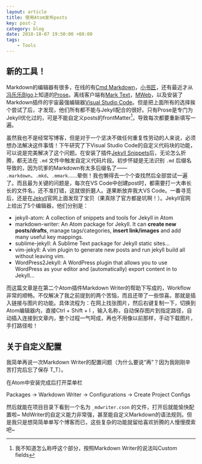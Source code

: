 ```yaml
---
layout: article
title: 使用Atom发布posts
key: post-2
category: blog
date: 2018-10-07 19:50:00 +08:00
tags:
    - Tools
---
```


## 新的工具！
Markdown的编辑器有很多，在线的有[Cmd Markdown][1]，[小书匠][2]，还有最近才从[冯乐乐Blgo][3]上知道的[Prose](http://prose.io/)。离线客户端有[Mark Text](https://github.com/marktext/marktext)，[MWeb](https://zh.mweb.im/index.html)，以及安装了Markdown插件的宇宙最强编辑器[Visual Studio Code][4]。但是把上面所有的选择挨个尝试了后，才发现，他们所有都不能与Jekyll配合的很好。只有Prose是专门为Jekyll优化过的，可是不能自定义posts的frontMatter[^1]，导致每次都要重新填写一遍。

[^1]: 我不知道怎么称呼这个部分，按照Markdown Writer的说法叫Custom fields

虽然我也不是经常写博客，但是对于一个坚决不做任何重复性劳动的人来说，必须想办法解决这件事情！下午研究了下Visual Studio Code的自定义代码块的功能，可以说是完美解决了这个问题。在安装了插件[Jekyll Snippets][5]后，无论怎么折腾，都无法在 `.md` 文件中触发自定义代码片段。初步怀疑是无法识别 `.md` 后缀名导致的，因为坑爹的Markdown有太多后缀名了—— `.markdown`、`.mkd`、`.mmark`……晕倒！我也懒得去一个个查找然后全部尝试一遍了。而且最为关键的问题是，每次在VS Code中创建post时，都需要打一大串长长的文件名，还不准打错，这就很折磨人。遂果断放弃我大VS Code。一番寻觅后，还是在[Jekyll](https://jekyllrb.com/resources/)官网上面发现了宝贝（果真除了官方都是坑啊！）。Jekyll官网上给出了5个编辑器，他们分别是：

- jekyll-atom: A collection of snippets and tools for Jekyll in Atom
- markdown-writer: An Atom package for Jekyll. It can **create new posts/drafts**, manage tags/categories, **insert link/images** and add many useful key mappings.
- sublime-jekyll: A Sublime Text package for Jekyll static sites...
- vim-jekyll: A vim plugin to generate new posts and run jekyll build all without leaving vim.
- WordPress2Jekyll: A WordPress plugin that allows you to use WordPress as your editor and (automatically) export content in to Jekyll...

而这篇文章是在第二个Atom插件Markdown Writer的帮助下写成的，Workflow非常的顺畅。不仅解决了我之前提到的两个苦恼，而且还带了一些惊喜。那就是插入链接与图片的功能。具体流程为：在网上找张图片，然后右键复制一下，切换到Atom编辑器内，直接Ctrl + Shift + I ，输入名称，自动保存图片到指定路径，自动插入连接到文章内，整个过程一气呵成，再也不用像以前那样，手动下载图片，手打路径啦！

## 关于自定义配置
我简单再说一次Markdown Writer的配置问题（为什么要说“再”？因为我刚刚辛苦打完后忘了保存 T_T）。

在Atom中安装完成后打开菜单栏

Packages -> Warkdown Writer -> Configurations -> Create Project Configs

然后就能在项目目录下看到一个名为 `_mdwriter.cson` 的文件，打开后就能愉快配置啦~
MdWriter的自定义能力非常强，甚至能自定义Markdown的语法规则。但是我只是想简简单单写个博客而已，这些复杂的功能就留给喜欢折腾的人慢慢摸索吧~

[1]:https://www.zybuluo.com/mdeditor
[2]:http://soft.xiaoshujiang.com/index.html
[3]:http://candycat1992.github.io/2017/07/14/particle-material/
[4]:https://marketplace.visualstudio.com/search?term=markdown&target=VSCode&category=All%20categories&sortBy=Relevance
[5]:https://marketplace.visualstudio.com/items?itemName=ginfuru.vscode-jekyll-snippets
